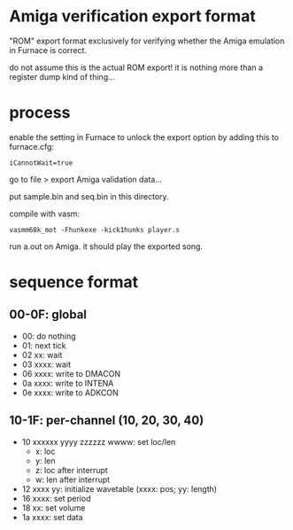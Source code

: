 # Amiga verification export format

"ROM" export format exclusively for verifying whether the Amiga emulation in Furnace is correct.

do not assume this is the actual ROM export! it is nothing more than a register dump kind of thing...

# process

enable the setting in Furnace to unlock the export option by adding this to furnace.cfg:

```
iCannotWait=true
```

go to file > export Amiga validation data...

put sample.bin and seq.bin in this directory.

compile with vasm:

```
vasmm68k_mot -Fhunkexe -kick1hunks player.s
```

run a.out on Amiga. it should play the exported song.

# sequence format

## 00-0F: global

- 00: do nothing
- 01: next tick
- 02 xx: wait
- 03 xxxx: wait
- 06 xxxx: write to DMACON
- 0a xxxx: write to INTENA
- 0e xxxx: write to ADKCON

## 10-1F: per-channel (10, 20, 30, 40)

- 10 xxxxxx yyyy zzzzzz wwww: set loc/len
  - x: loc
  - y: len
  - z: loc after interrupt
  - w: len after interrupt
- 12 xxxx yy: initialize wavetable (xxxx: pos; yy: length)
- 16 xxxx: set period
- 18 xx: set volume
- 1a xxxx: set data

